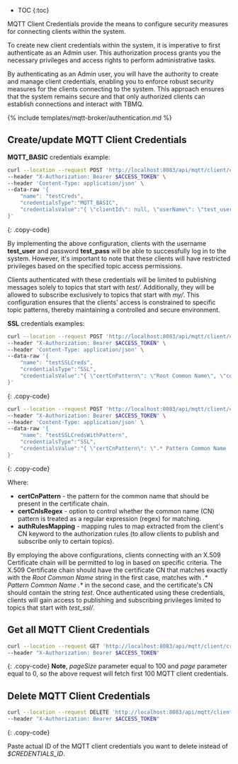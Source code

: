 * TOC
{:toc}

MQTT Client Credentials provide the means to configure security measures for connecting clients within the system.

To create new client credentials within the system, it is imperative to first authenticate as an Admin user. 
This authorization process grants you the necessary privileges and access rights to perform administrative tasks.

By authenticating as an Admin user, you will have the authority to create and manage client credentials, 
enabling you to enforce robust security measures for the clients connecting to the system. 
This approach ensures that the system remains secure and that only authorized clients can establish connections and interact with TBMQ.

{% include templates/mqtt-broker/authentication.md %}

## Create/update MQTT Client Credentials

**MQTT_BASIC** credentials example:

```bash
curl --location --request POST 'http://localhost:8083/api/mqtt/client/credentials' \
--header "X-Authorization: Bearer $ACCESS_TOKEN" \
--header 'Content-Type: application/json' \
--data-raw '{
    "name": "testCreds",
    "credentialsType":"MQTT_BASIC",
    "credentialsValue":"{ \"clientId\": null, \"userName\": \"test_user\", \"password\": \"test_pass\", \"authRules\": { \"pubAuthRulePatterns\": [\"test\/.*\"], \"subAuthRulePatterns\": [\"my\/.*\"] } }"
}'
```
{: .copy-code}

By implementing the above configuration, clients with the username **test_user** and password **test_pass** will be able to successfully log in to the system. 
However, it's important to note that these clients will have restricted privileges based on the specified topic access permissions.

Clients authenticated with these credentials will be limited to publishing messages solely to topics that start with _test/_. 
Additionally, they will be allowed to subscribe exclusively to topics that start with _my/_. 
This configuration ensures that the clients' access is constrained to specific topic patterns, thereby maintaining a controlled and secure environment.

**SSL** credentials examples:

```bash
curl --location --request POST 'http://localhost:8083/api/mqtt/client/credentials' \
--header "X-Authorization: Bearer $ACCESS_TOKEN" \
--header 'Content-Type: application/json' \
--data-raw '{
    "name": "testSSLCreds",
    "credentialsType":"SSL",
    "credentialsValue":"{ \"certCnPattern\": \"Root Common Name\", \"certCnIsRegex\": false, \"authRulesMapping\": { \"test\": { \"pubAuthRulePatterns\": [\"test_ssl\/.*\"], \"subAuthRulePatterns\": [\"test_ssl\/.*\"] } } }"
}'
```
{: .copy-code}

```bash
curl --location --request POST 'http://localhost:8083/api/mqtt/client/credentials' \
--header "X-Authorization: Bearer $ACCESS_TOKEN" \
--header 'Content-Type: application/json' \
--data-raw '{
    "name": "testSSLCredsWithPattern",
    "credentialsType":"SSL",
    "credentialsValue":"{ \"certCnPattern\": \".* Pattern Common Name .*\", \"certCnIsRegex\": true, \"authRulesMapping\": { \"test\": { \"pubAuthRulePatterns\": [\"test_ssl\/.*\"], \"subAuthRulePatterns\": [\"test_ssl\/.*\"] } } }"
}'
```
{: .copy-code}

Where:
- **certCnPattern** - the pattern for the common name that should be present in the certificate chain.
- **certCnIsRegex** - option to control whether the common name (CN) pattern is treated as a regular expression (regex) for matching.
- **authRulesMapping** - mapping rules to map extracted from the client's CN keyword to the authorization rules (to allow clients to publish and subscribe only to certain topics).

By employing the above configurations, clients connecting with an X.509 Certificate chain will be permitted to log in based on specific criteria.
The X.509 Certificate chain should have the certificate CN that matches exactly with the _Root Common Name_ string in the first case, 
matches with _.* Pattern Common Name .*_ in the second case, and the certificate's CN should contain the string _test_.
Once authenticated using these credentials, clients will gain access to publishing and subscribing privileges limited to topics that start with _test_ssl/_.

## Get all MQTT Client Credentials

```bash
curl --location --request GET 'http://localhost:8083/api/mqtt/client/credentials?pageSize=100&page=0' \
--header "X-Authorization: Bearer $ACCESS_TOKEN"
```
{: .copy-code}
**Note**, _pageSize_ parameter equal to 100 and _page_ parameter equal to 0, so the above request will fetch first 100 MQTT client credentials.

## Delete MQTT Client Credentials

```bash
curl --location --request DELETE 'http://localhost:8083/api/mqtt/client/credentials/$CREDENTIALS_ID' \
--header "X-Authorization: Bearer $ACCESS_TOKEN"
```
{: .copy-code}

Paste actual ID of the MQTT client credentials you want to delete instead of _$CREDENTIALS_ID_.

